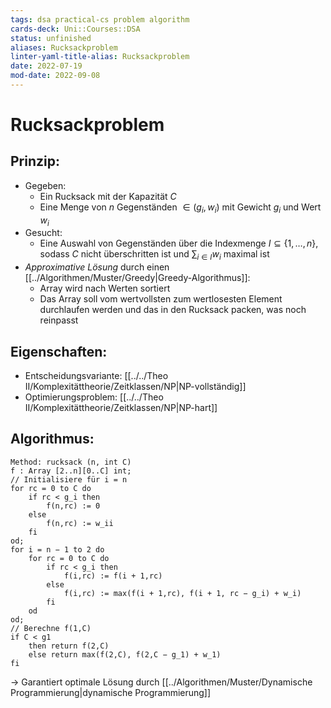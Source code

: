 ```yaml
---
tags: dsa practical-cs problem algorithm
cards-deck: Uni::Courses::DSA
status: unfinished
aliases: Rucksackproblem
linter-yaml-title-alias: Rucksackproblem
date: 2022-07-19
mod-date: 2022-09-08
---
```


# Rucksackproblem

## Prinzip:
- Gegeben:
	- Ein Rucksack mit der Kapazität $C$
	- Eine Menge von $n$ Gegenständen $\in (g_i,w_i)$ mit Gewicht $g_i$ und Wert $w_i$
- Gesucht:
	- Eine Auswahl von Gegenständen über die Indexmenge $I \subseteq \{1,\dots,n\}$, sodass *C* nicht überschritten ist und $\sum_{i \in I} w_i$ maximal ist
- *Approximative Lösung* durch einen [[../Algorithmen/Muster/Greedy|Greedy-Algorithmus]]:
	- Array wird nach Werten sortiert
	- Das Array soll vom wertvollsten zum wertlosesten Element durchlaufen werden und das in den Rucksack packen, was noch reinpasst

## Eigenschaften:
- Entscheidungsvariante: [[../../Theo II/Komplexitättheorie/Zeitklassen/NP|NP-vollständig]]
- Optimierungsproblem: [[../../Theo II/Komplexitättheorie/Zeitklassen/NP|NP-hart]]

## Algorithmus:
```
Method: rucksack (n, int C)
f : Array [2..n][0..C] int;
// Initialisiere für i = n
for rc = 0 to C do
	if rc < g_i then
		f(n,rc) := 0
	else
		f(n,rc) := w_ii
	fi
od;
for i = n − 1 to 2 do
	for rc = 0 to C do
		if rc < g_i then
			f(i,rc) := f(i + 1,rc)
		else
			f(i,rc) := max(f(i + 1,rc), f(i + 1, rc − g_i) + w_i)
		fi
	od
od;
// Berechne f(1,C)
if C < g1
	then return f(2,C)
	else return max(f(2,C), f(2,C − g_1) + w_1)
fi
```
-> Garantiert optimale Lösung durch [[../Algorithmen/Muster/Dynamische Programmierung|dynamische Programmierung]]
